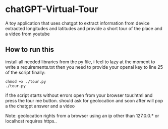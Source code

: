 # chatGPT-Virtual-Tour
A toy application that uses chatgpt to extract information from device extracted longitudes and latitudes and provide a short tour of the place and a video from youtube
## How to run this
install all needed libraries from the py file, i feel to lazy at the moment to write a requirements.txt
then you need to provide your openai key to line 25 of the script
finally: 
```
chmod +x ./tour.py
./tour.py
```
if the script starts without errors open from your browser tour.html and press the tour me button. should ask for geolocation and soon after will pop a the chatgpt answer and a video

Note: geolocation rights from a browser using an ip other than 127.0.0.* or localhost requires https..
